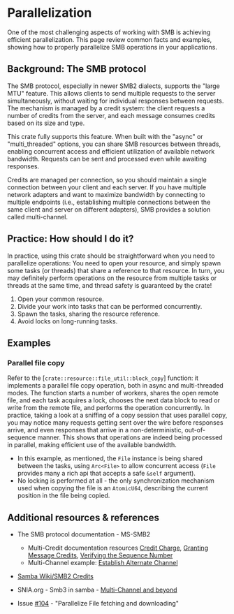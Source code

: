 # Parallelization

One of the most challenging aspects of working with SMB is achieving efficient parallelization. This page review common facts and examples, showing how to properly parallelize SMB operations in your applications.

## Background: The SMB protocol

The SMB protocol, especially in newer SMB2 dialects, supports the "large MTU" feature. This allows clients to send multiple requests to the server simultaneously, without waiting for individual responses between requests. The mechanism is managed by a credit system: the client requests a number of credits from the server, and each message consumes credits based on its size and type.

This crate fully supports this feature. When built with the "async" or "multi_threaded" options, you can share SMB resources between threads, enabling concurrent access and efficient utilization of available network bandwidth. Requests can be sent and processed even while awaiting responses.

Credits are managed per connection, so you should maintain a single connection between your client and each server. If you have multiple network adapters and want to maximize bandwidth by connecting to multiple endpoints (i.e., establishing multiple connections between the same client and server on different adapters), SMB provides a solution called multi-channel.

## Practice: How should I do it?

In practice, using this crate should be straightforward when you need to parallelize operations: You need to open your resource, and simply spawn some tasks (or threads) that share a reference to that resource. In turn, you may definitely perform operations on the resource from multiple tasks or threads at the same time, and thread safety is guaranteed by the crate!

1. Open your common resource.
1. Divide your work into tasks that can be performed concurrently.
1. Spawn the tasks, sharing the resource reference.
1. Avoid locks on long-running tasks.

## Examples

### Parallel file copy

Refer to the [`crate::resource::file_util::block_copy`] function: it implements a parallel file copy operation, both in async and multi-threaded modes. The function starts a number of workers, shares the open remote file, and each task acquires a lock, chooses the next data block to read or write from the remote file, and performs the operation concurrently.
In practice, taking a look at a sniffing of a copy session that uses parallel copy, you may notice many requests getting sent over the wire before responses arrive, and even responses that arrive in a non-deterministic, out-of-sequence manner. This shows that operations are indeed being processed in parallel, making efficient use of the available bandwidth.

- In this example, as mentioned, the `File` instance is being shared between the tasks, using `Arc<File>` to allow concurrent access (`File` provides many a rich api that accepts a safe `&self` argument).
- No locking is performed at all - the only synchronization mechanism used when copying the file is an `AtomicU64`, describing the current position in the file being copied.

## Additional resources & references

- The SMB protocol documentation - MS-SMB2
  - Multi-Credit documentation resources [Credit Charge](https://learn.microsoft.com/en-us/openspecs/windows_protocols/ms-smb2/18183100-026a-46e1-87a4-46013d534b9c), [Granting Message Credits](https://learn.microsoft.com/en-us/openspecs/windows_protocols/ms-smb2/dc517c41-646d-4d0b-b7b3-25a53932181d), [Verifying the Sequence Number](https://learn.microsoft.com/en-us/openspecs/windows_protocols/ms-smb2/0326f784-0baf-45fd-9687-626859ef5a9b)
  - Multi-Channel example: [Establish Alternate Channel](https://learn.microsoft.com/en-us/openspecs/windows_protocols/ms-smb2/2e32e57a-166f-46ae-abe8-17fa3c897890)

- [Samba Wiki/SMB2 Credits](https://wiki.samba.org/index.php/SMB2_Credits)
- SNIA.org - Smb3 in samba - [Multi-Channel and beyond](https://www.snia.org/sites/default/files/SDC/2016/presentations/smb/Michael_Adam_SMB3_in_Samba_Multi-Channel_and_Beyond.pdf)
- Issue [#104](https://github.com/afiffon/smb-rs/issues/104) - "Parallelize File fetching and downloading"

